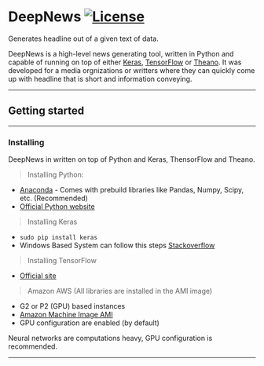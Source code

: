 # DeepNews [![License](https://img.shields.io/badge/License-Apache%202.0-blue.svg)](https://opensource.org/licenses/Apache-2.0)

Generates headline out of a given text of data.

DeepNews is a high-level news generating tool, written in Python and capable of running on top of either [Keras](https://github.com/fchollet/keras), [TensorFlow](https://github.com/tensorflow/tensorflow) or [Theano](https://github.com/Theano/Theano). It was developed for a media orgnizations or writters where they can quickly come up with headline that is short and information conveying. 

- - - -

## Getting started

- - - -

### Installing

DeepNews in written on top of Python and Keras, ThensorFlow and Theano. 

>Installing Python:

* [Anaconda](https://www.continuum.io/downloads) - Comes with prebuild libraries like Pandas, Numpy, Scipy, etc. (Recommended) 
* [Official Python website](https://www.python.org/downloads/)

>Installing Keras

* ``` sudo pip install keras ``` 
* Windows Based System can follow this steps [Stackoverflow](http://stackoverflow.com/questions/34097988/how-do-i-install-keras-and-theano-in-anaconda-python-2-7-on-windows) 

>Installing TensorFlow

* [Official site](https://www.tensorflow.org/install/)  

>Amazon AWS 
(All libraries are installed in the AMI image)
* G2 or P2 (GPU) based instances
* [Amazon Machine Image AMI](https://aws.amazon.com/marketplace/pp/B06VSPXKDX)
* GPU configuration are enabled (by default)

Neural networks are computations heavy, GPU configuration is recommended. 

- - - -

